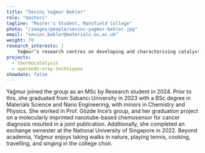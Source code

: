 ```yaml
---
title: "Sevinç Yağmur Bekler"
role: "masters"
tagline: "Master's Student, Mansfield College"
photo: "/images/people/sevinc-yagmur-bekler.jpg"
email: "sevinc.bekler@materials.ox.ac.uk"
weight: 70
research_interests: |
    Yağmur’s research centres on developing and characterising catalyst nanoparticles to convert carbon dioxide into useful chemicals. She focuses on using novel micro-reactor designs with graphene windows to enable surface-sensitive X-ray spectroscopy at realistic pressures, allowing operando characterisation of catalyst nanoparticles.
projects:
  - thermocatalysis
  - operando-xray-techniques
showdate: false
---
```


Yağmur joined the group as an MSc by Research student in 2024. Prior to this, she graduated from Sabancı University in 2023 with a BSc degree in Materials Science and Nano Engineering, with minors in Chemistry and Physics. She worked in Prof. Gözde Ince’s group, and her graduation project on a molecularly imprinted nanotube-based chemosensor for cancer diagnosis resulted in a joint publication. Additionally, she completed an exchange semester at the National University of Singapore in 2022. Beyond academia, Yağmur enjoys taking walks in nature, playing tennis, cooking, travelling, and singing in the college choir.
